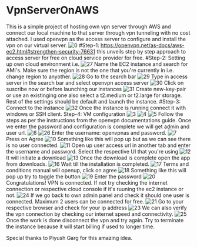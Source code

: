 # VpnServerOnAWS
This is a simple project of hosting own vpn server through AWS and connect our local machine to that server through vpn tunneling with no cost attached. I used openvpn as the access server to configure and install the vpn on our virtual server. 
![0](https://github.com/SumitM1shra/VpnServerOnAWS/assets/126559101/db15f6d1-ab5b-444b-9e08-58d886995933)
#Step-1: https://openvpn.net/as-docs/aws-ec2.html#strengthen-security-76631 this unveils step by step approach to access server for free on cloud service provider for free.
#Step-2: Setting up own cloud environment i.e.
![27](https://github.com/SumitM1shra/VpnServerOnAWS/assets/126559101/5f4c53a1-fc22-458d-805b-774ba8620298)
Name the EC2 instance and search for AMI's. Make sure the region is not the one that you're currently in i.e. change region to anyother.
![28](https://github.com/SumitM1shra/VpnServerOnAWS/assets/126559101/cb7568d5-3c27-4b0f-a542-b919aa8faf45)
Go to the search bar
![29](https://github.com/SumitM1shra/VpnServerOnAWS/assets/126559101/f0d4710e-2e7c-48fa-8aee-aa05322f9b79)
Type in access server in the search bar and select openvpn access server
![30](https://github.com/SumitM1shra/VpnServerOnAWS/assets/126559101/7613a11a-168a-4b84-8772-5cdcb1e57853)
Click on suscribe now or before launching our instances
![31](https://github.com/SumitM1shra/VpnServerOnAWS/assets/126559101/becd899e-ad94-4701-ac02-4db31de95a37)
Create new-key-pair or use an existinging one also select a t2.medium or t2.large for storage. Rest of the settings should be default and launch the instance.
#Step-3: Connect to the instance
![32](https://github.com/SumitM1shra/VpnServerOnAWS/assets/126559101/e123ce95-fa9a-48b9-9abb-2e5bb7698771)
Once the instance is running connect it with windows or SSH client.
Step-4: VM configuration
![3](https://github.com/SumitM1shra/VpnServerOnAWS/assets/126559101/661ff777-6a30-434f-9e53-f8773a3b3324)
![4](https://github.com/SumitM1shra/VpnServerOnAWS/assets/126559101/39f4155f-4540-4312-a8bc-cb65970880cc)
![5](https://github.com/SumitM1shra/VpnServerOnAWS/assets/126559101/aa8f3d27-5b49-4567-86f3-2609ac551cf8)
Follow the steps as per the instructions from the openvpn documentations guide. Once we enter the password and configuration is complete we will get admin and user url.
![6](https://github.com/SumitM1shra/VpnServerOnAWS/assets/126559101/af0793c7-294e-4b7b-9915-a7a73d83a09b)
![26](https://github.com/SumitM1shra/VpnServerOnAWS/assets/126559101/5602699a-96f9-4506-9885-b9ef14205a07)
Enter the username: openvpnas 
and password.
![7](https://github.com/SumitM1shra/VpnServerOnAWS/assets/126559101/7928c39f-4dd4-4555-ad88-5abc0e8571ad)
Press on Agree
![10](https://github.com/SumitM1shra/VpnServerOnAWS/assets/126559101/034719f5-ae71-4a14-a907-8247b3aa1cfb)
Something like this will pop up but as we can see there is no user connected.
![11](https://github.com/SumitM1shra/VpnServerOnAWS/assets/126559101/a3dd8581-6c53-4aa8-bdcf-96cf17aee665)
Open up user access url in another tab and enter the username and password. Select the respective UI that you're using
![12](https://github.com/SumitM1shra/VpnServerOnAWS/assets/126559101/8ae9dfac-15e6-4c37-a582-b1d6a49f18fe)
It will initiate a download
![13](https://github.com/SumitM1shra/VpnServerOnAWS/assets/126559101/427f525f-af97-4dfd-907e-ccc91a5bbaaa)
Once the download is complete open the app from downloads.
![16](https://github.com/SumitM1shra/VpnServerOnAWS/assets/126559101/527dca68-6452-421f-ab5c-002b675e16dd)
Wait till the installation is completed.
![17](https://github.com/SumitM1shra/VpnServerOnAWS/assets/126559101/51e06239-6df5-49ab-87d9-8fb97a647943)
Terms and conditions manual will openup, click on agree
![18](https://github.com/SumitM1shra/VpnServerOnAWS/assets/126559101/e1e5dbfe-1f93-4875-8bfd-db75d152578f)
Something like this will pop up try to toggle the button
![19](https://github.com/SumitM1shra/VpnServerOnAWS/assets/126559101/5de6ca24-c444-472d-a4f9-339b2f575e99)
Enter the password 
![20](https://github.com/SumitM1shra/VpnServerOnAWS/assets/126559101/5450e90e-4da6-4148-83cc-1199a2f53492)
Congratulations! VPN is connected. If not try checking the internet connection or respective cloud console if it's ruuning the ec2 instance or not.
![24](https://github.com/SumitM1shra/VpnServerOnAWS/assets/126559101/67ddb052-9d51-49a6-8135-6e9234993b73)
If we go back to own admin panel and check it should one user is connected. Maximum 2 users can be connected for free.
![21](https://github.com/SumitM1shra/VpnServerOnAWS/assets/126559101/b5b3a984-a3bc-4545-bff1-2b7ba98b8e39)
Go to your respective browser and check for your ip address
![23](https://github.com/SumitM1shra/VpnServerOnAWS/assets/126559101/48b9228f-70ea-4b1c-9380-7c60c3ec2758)
We can also verify the vpn connection by checking our internet speed and connectivity.
![25](https://github.com/SumitM1shra/VpnServerOnAWS/assets/126559101/01da007f-446d-4fd5-a2db-7d7f6bdba6e5)
Once the work is done disconnect the vpn and try again. Try to terminate the instance because it will start billing if used to longer time.

Special thanks to Piyush Garg for this amazing idea.
























